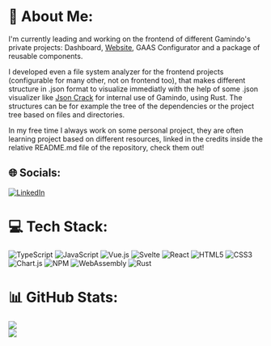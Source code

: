 # 💫 About Me:
I'm currently leading and working on the frontend of different Gamindo's private projects: Dashboard, [Website](https://www.gamindo.com/), GAAS Configurator and a package of reusable components.

I developed even a file system analyzer for the frontend projects (configurable for many other, not on frontend too), that makes different structure in .json format to visualize immediatly with the help of some .json visualizer like [Json Crack](https://jsoncrack.com/) for internal use of Gamindo, using Rust. The structures can be for example the tree of the dependencies or the project tree based on files and directories.

In my free time I always work on some personal project, they are often learning project based on different resources, linked in the credits inside the relative README.md file of the repository, check them out!

## 🌐 Socials:
[![LinkedIn](https://img.shields.io/badge/LinkedIn-%230077B5.svg?logo=linkedin&logoColor=white)](https://it.linkedin.com/in/federicobaldini) 

# 💻 Tech Stack:
![TypeScript](https://img.shields.io/badge/typescript-%23007ACC.svg?style=for-the-badge&logo=typescript&logoColor=white)
![JavaScript](https://img.shields.io/badge/javascript-%23323330.svg?style=for-the-badge&logo=javascript&logoColor=%23F7DF1E)
![Vue.js](https://img.shields.io/badge/vuejs-%2335495e.svg?style=for-the-badge&logo=vuedotjs&logoColor=%234FC08D)
![Svelte](https://img.shields.io/badge/svelte-%23f1413d.svg?style=for-the-badge&logo=svelte&logoColor=white)
![React](https://img.shields.io/badge/react-%2320232a.svg?style=for-the-badge&logo=react&logoColor=%2361DAFB)
![HTML5](https://img.shields.io/badge/html5-%23E34F26.svg?style=for-the-badge&logo=html5&logoColor=white)
![CSS3](https://img.shields.io/badge/css3-%231572B6.svg?style=for-the-badge&logo=css3&logoColor=white)
![Chart.js](https://img.shields.io/badge/chart.js-F5788D.svg?style=for-the-badge&logo=chart.js&logoColor=white)
![NPM](https://img.shields.io/badge/NPM-%23000000.svg?style=for-the-badge&logo=npm&logoColor=white)
![WebAssembly](https://img.shields.io/badge/webassembly-624de9.svg?style=for-the-badge&logo=webassembly&logoColor=white)
![Rust](https://img.shields.io/badge/rust-%23000000.svg?style=for-the-badge&logo=rust&logoColor=white)

# 📊 GitHub Stats:
<!--
![](https://github-readme-stats.vercel.app/api?username=federicobaldini&theme=dark&hide_border=false&include_all_commits=true&count_private=true)<br/>
-->
![](https://github-readme-streak-stats.herokuapp.com/?user=federicobaldini&theme=dark&hide_border=false)<br/>
![](https://github-readme-stats.vercel.app/api/top-langs/?username=federicobaldini&layout=compact&theme=dark)


